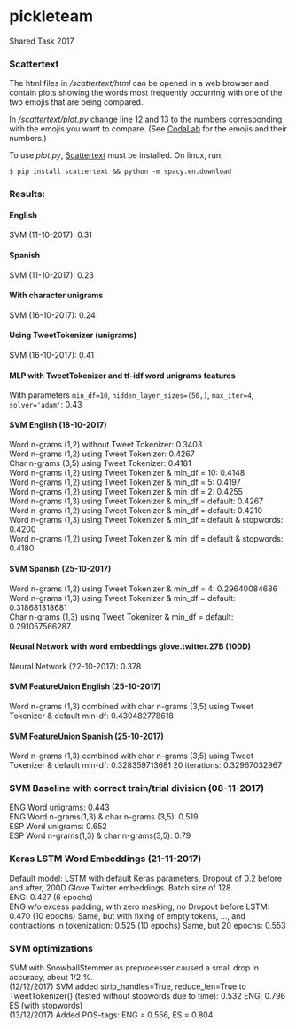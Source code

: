 # pickleteam
Shared Task 2017

### Scattertext
The html files in */scattertext/html* can be opened in a web browser and contain plots showing the words most frequently occurring with one of the two emojis that are being compared.

In */scattertext/plot.py* change line 12 and 13 to the numbers corresponding with the emojis you want to compare. (See [CodaLab](https://competitions.codalab.org/competitions/17344) for the emojis and their numbers.)

To use *plot.py*, [Scattertext](https://github.com/JasonKessler/scattertext) must be installed.
On linux, run:

`$ pip install scattertext && python -m spacy.en.download`


### Results:
#### English
SVM (11-10-2017): 0.31

#### Spanish
SVM (11-10-2017): 0.23

#### With character unigrams
SVM (16-10-2017): 0.24

#### Using TweetTokenizer (unigrams)
SVM (16-10-2017): 0.41

#### MLP with TweetTokenizer and tf-idf word unigrams features
With parameters `min_df=10`, `hidden_layer_sizes=(50,)`, `max_iter=4`, `solver='adam'`: 0.43

#### SVM English (18-10-2017)
Word n-grams (1,2) without Tweet Tokenizer: 0.3403<br />
Word n-grams (1,2) using Tweet Tokenizer: 0.4267<br />
Char n-grams (3,5) using Tweet Tokenizer: 0.4181<br />
Word n-grams (1,2) using Tweet Tokenizer & min_df = 10: 0.4148<br />
Word n-grams (1,2) using Tweet Tokenizer & min_df = 5: 0.4197<br />
Word n-grams (1,2) using Tweet Tokenizer & min_df = 2: 0.4255<br />
Word n-grams (1,3) using Tweet Tokenizer & min_df = default: 0.4267<br />
Word n-grams (1,2) using Tweet Tokenizer & min_df = default: 0.4210<br />
Word n-grams (1,3) using Tweet Tokenizer & min_df = default & stopwords: 0.4200<br />
Word n-grams (1,2) using Tweet Tokenizer & min_df = default & stopwords: 0.4180

#### SVM Spanish (25-10-2017)
Word n-grams (1,2) using Tweet Tokenizer & min_df = 4: 0.29640084686<br />
Word n-grams (1,3) using Tweet Tokenizer & min_df = default: 0.318681318681<br />
Char n-grams (1,3) using Tweet Tokenizer & min_df = default: 0.291057566287

#### Neural Network with word embeddings glove.twitter.27B (100D)
Neural Network (22-10-2017): 0.378

#### SVM FeatureUnion English (25-10-2017)
Word n-grams (1,3) combined with char n-grams (3,5) using Tweet Tokenizer & default min-df: 0.430482778618

#### SVM FeatureUnion Spanish (25-10-2017)
Word n-grams (1,3) combined with char n-grams (3,5) using Tweet Tokenizer & default min-df: 0.328359713681
20 iterations: 0.32967032967

### SVM Baseline with correct train/trial division (08-11-2017)
ENG Word unigrams: 0.443 <br />
ENG Word n-grams(1,3) & char n-grams (3,5): 0.519 <br />
ESP Word unigrams: 0.652<br />
ESP Word n-grams(1,3) & char n-grams(3,5): 0.79

### Keras LSTM Word Embeddings (21-11-2017)
Default model: LSTM with default Keras parameters, Dropout of 0.2 before and after, 200D Glove Twitter embeddings. Batch size of 128.<br />
ENG:  0.427 (6 epochs) <br />
ENG w/o excess padding, with zero masking, no Dropout before LSTM: 0.470 (10 epochs)
Same, but with fixing of empty tokens, ..., and contractions in tokenization: 0.525 (10 epochs)
Same, but 20 epochs: 0.553

### SVM optimizations
SVM with SnowballStemmer as preprocesser caused a small drop in accuracy, about 1/2 %. <br />
(12/12/2017) SVM added strip_handles=True, reduce_len=True to TweetTokenizer() (tested without stopwords due to time): 0.532 ENG; 0.796 ES (with stopwords) <br/>
(13/12/2017) Added POS-tags: ENG = 0.556, ES = 0.804

